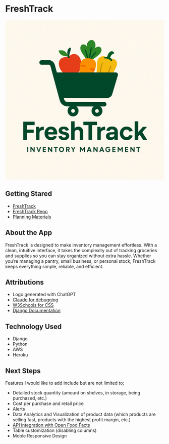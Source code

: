 # FreshTrack

![FreshTrackLogo](main_app/static/imges/FreshTrackLogo.png)

## Getting Stared

- [FreshTrack](https://pc-freshtrack-07ad6ebbc1cb.herokuapp.com/)
- [FreshTrack Repo](https://github.com/Pericarney00/FreshTrack)
- [Planning Materials](https://trello.com/b/7gbw3HeV/freshtrack)


## About the App

FreshTrack is designed to make inventory management effortless. With a clean, intuitive interface, it takes the complexity out of tracking groceries and supplies so you can stay organized without extra hassle. Whether you’re managing a pantry, small business, or personal stock, FreshTrack keeps everything simple, reliable, and efficient.


## Attributions

- Logo generated with ChatGPT
- [Claude for debugging](https://claude.ai/new)
- [W3Schools for CSS](https://www.w3schools.com/)
- [Django Documentation](https://www.djangoproject.com/)

## Technology Used

- Django
- Python
- AWS
- Heroku


## Next Steps

Features I would like to add include but are not limited to;
- Detailed stock quantity (amount on shelves, in storage, being purchased, etc.)
- Cost per purchase and retail price
- Alerts
- Data Analytics and Visualization of product data (which products are selling fast, products with the highest profit margin, etc.)
- [API integration with Open Food Facts](https://world.openfoodfacts.org/data)
- Table customization (disabling columns)
- Moble Responsive Design